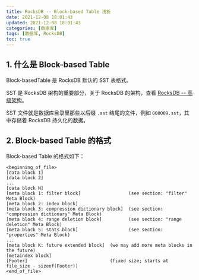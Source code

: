 ```yaml
---
title: RocksDB -- Block-based Table 浅析
date: 2021-12-08 18:01:43
updated: 2021-12-08 18:01:43
categories: [数据库]
tags: [数据库, RocksDB]
toc: true
---
```




## 1. 什么是 Block-based Table



Block-basedTable 是 RocksDB 默认的 SST 表格式。

SST 是 RocksDB 架构的重要部分，关于 RocksDB 的架构，查看 [RocksDB -- 高级架构](https://gukaifeng.cn/posts/rocksdb-gao-ji-jia-gou/)。

SST 文件就是数据库目录里那些以后缀 `.sst` 结尾的文件，例如 `000009.sst`，其中存储着 RocksDB 持久化的数据。

<!--more-->

## 2. Block-based Table 的格式

Block-based Table 的格式如下：

```
<beginning_of_file>
[data block 1]
[data block 2]
...
[data block N]
[meta block 1: filter block]                  (see section: "filter" Meta Block)
[meta block 2: index block]
[meta block 3: compression dictionary block]  (see section: "compression dictionary" Meta Block)
[meta block 4: range deletion block]          (see section: "range deletion" Meta Block)
[meta block 5: stats block]                   (see section: "properties" Meta Block)
...
[meta block K: future extended block]  (we may add more meta blocks in the future)
[metaindex block]
[Footer]                               (fixed size; starts at file_size - sizeof(Footer))
<end_of_file>
```


